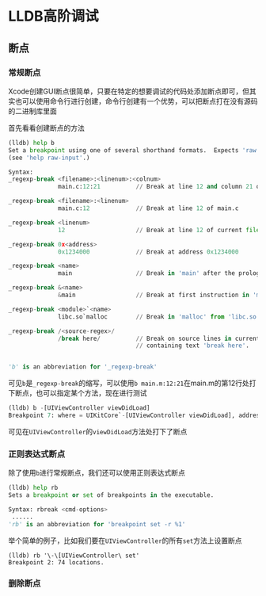# LLDB高阶调试



## 断点



### 常规断点



Xcode创建GUI断点很简单，只要在特定的想要调试的代码处添加断点即可，但其实也可以使用命令行进行创建，命令行创建有一个优势，可以把断点打在没有源码的二进制库里面

首先看看创建断点的方法

``` python
(lldb) help b
Set a breakpoint using one of several shorthand formats.  Expects 'raw' input
(see 'help raw-input'.)

Syntax: 
_regexp-break <filename>:<linenum>:<colnum>
              main.c:12:21          // Break at line 12 and column 21 of main.c

_regexp-break <filename>:<linenum>
              main.c:12             // Break at line 12 of main.c

_regexp-break <linenum>
              12                    // Break at line 12 of current file

_regexp-break 0x<address>
              0x1234000             // Break at address 0x1234000

_regexp-break <name>
              main                  // Break in 'main' after the prologue

_regexp-break &<name>
              &main                 // Break at first instruction in 'main'

_regexp-break <module>`<name>
              libc.so`malloc        // Break in 'malloc' from 'libc.so'

_regexp-break /<source-regex>/
              /break here/          // Break on source lines in current file
                                    // containing text 'break here'.


'b' is an abbreviation for '_regexp-break'
```

可见`b`是`_regexp-break`的缩写，可以使用`b main.m:12:21`在main.m的第12行处打下断点，也可以指定某个方法，现在进行测试

```python
(lldb) b -[UIViewController viewDidLoad]
Breakpoint 7: where = UIKitCore`-[UIViewController viewDidLoad], address = 0x00007fff248416d0
```

可见在`UIViewController`的`viewDidLoad`方法处打下了断点



### 正则表达式断点



除了使用`b`进行常规断点，我们还可以使用正则表达式断点

```python
(lldb) help rb
Sets a breakpoint or set of breakpoints in the executable.

Syntax: rbreak <cmd-options>
 ......
'rb' is an abbreviation for 'breakpoint set -r %1'
```

举个简单的例子，比如我们要在`UIViewController`的所有`set`方法上设置断点

```
(lldb) rb '\-\[UIViewController\ set'
Breakpoint 2: 74 locations.
```



### 删除断点

